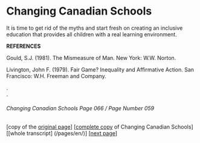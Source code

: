 # Changing Canadian Schools

It is time to get rid of the myths and start fresh on creating an inclusive education that provides all children with a real learning environment.  

**REFERENCES**  

Gould, S.J. (1981). The Mismeasure of Man. New York: W.W. Norton.  

Livington, John F. (1979). Fair Game? Inequality and Affirmative Action. San Francisco: W.H. Freeman and Company.  

.  
.  

###### Changing Canadian Schools Page 066 / Page Number 059

[copy of the [original page](/copies-from-original/CCS065-page059.png)]
[[complete copy](/copies-from-original/BestCopy_Changing_Canadian_Schools_Perspectives_on_Disability_and_Inclusion.pdf) of Changing Canadian Schools]
[[whole transcript] (/pages/en/)]
[[next page](Changing_Canadian_Schools-067)]
